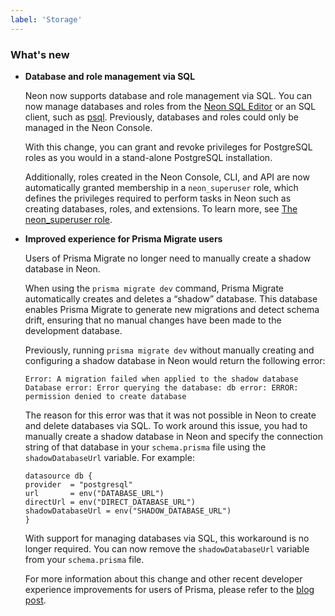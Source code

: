 ```yaml
---
label: 'Storage'
---
```


### What's new

- **Database and role management via SQL**

    Neon now supports database and role management via SQL. You can now manage databases and roles from the [Neon SQL Editor](/docs/get-started-with-neon/query-with-neon-sql-editor) or an SQL client, such as [psql](/docs/connect/query-with-psql-editor). Previously, databases and roles could only be managed in the Neon Console.

    With this change, you can grant and revoke privileges for PostgreSQL roles as you would in a stand-alone PostgreSQL installation.

    Additionally, roles created in the Neon Console, CLI, and API are now automatically granted membership in a `neon_superuser` role, which defines the privileges required to perform tasks in Neon such as creating databases, roles, and extensions. To learn more, see [The neon_superuser role](/docs/manage/roles#the-neonsuperuser-role).

- **Improved experience for Prisma Migrate users**

    Users of Prisma Migrate no longer need to manually create a shadow database in Neon.

    When using the `prisma migrate dev` command, Prisma Migrate automatically creates and deletes a “shadow” database. This database enables Prisma Migrate to generate new migrations and detect schema drift, ensuring that no manual changes have been made to the development database.

    Previously, running `prisma migrate dev` without manually creating and configuring a shadow database in Neon would return the following error:

    ```text
    Error: A migration failed when applied to the shadow database Database error: Error querying the database: db error: ERROR: permission denied to create database
    ```

    The reason for this error was that it was not possible in Neon to create and delete databases via SQL. To work around this issue, you had to manually create a shadow database in Neon and specify the connection string of that database in your `schema.prisma` file using the `shadowDatabaseUrl` variable. For example:

    ```text
    datasource db {
    provider  = "postgresql"
    url       = env("DATABASE_URL")
    directUrl = env("DIRECT_DATABASE_URL")
    shadowDatabaseUrl = env("SHADOW_DATABASE_URL")
    }
    ```

    With support for managing databases via SQL, this workaround is no longer required. You can now remove the `shadowDatabaseUrl` variable from your `schema.prisma` file.

    For more information about this change and other recent developer experience improvements for users of Prisma, please refer to the [blog post](https://neon.tech/blog/prisma-dx-improvements).
